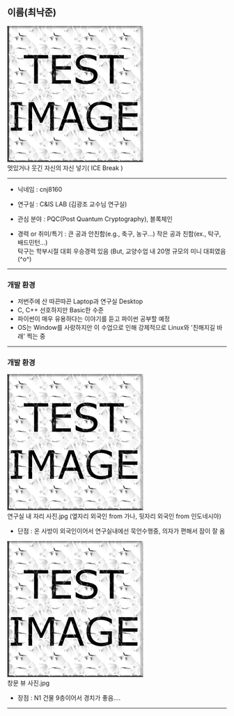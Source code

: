 ## 이름(최낙준)

![test_img](../images/test_img.jpg)  
멋있거나 웃긴 자신의 자신 넣기( ICE Break )

---

 - 닉네임 : cnj8160

 - 연구실 : C&IS LAB (김광조 교수님 연구실)

 - 관심 분야 : PQC(Post Quantum Cryptography), 블록체인

 - 경력 or 취미/특기 : 큰 공과 안친함(e.g., 축구, 농구...) 작은 공과 친함(ex., 탁구, 배드민턴...)  
탁구는 학부시절 대회 우승경력 있음 (But, 교양수업 내 20명 규모의 미니 대회였음 (^o^)


---

### 개발 환경
 - 저번주에 산 따끈따끈 Laptop과 연구실 Desktop
 - C, C++ 선호하지만 Basic한 수준
 - 파이썬이 매우 유용하다는 이야기를 듣고 파이썬 공부할 예정
 - OS는 Window를 사랑하지만 이 수업으로 인해 강제적으로 Linux와 '친해지길 바래' 찍는 중

---

### 개발 환경

![test_img](../images/test_img.jpg)  
연구실 내 자리 사진.jpg (옆자리 외국인 from 가나, 뒷자리 외국인 from 인도네시아)  
 - 단점 : 온 사방이 외국인이어서 연구실내에선 묵언수행중, 의자가 편해서 잠이 잘 옴

![test_img](../images/test_img.jpg)  
창문 뷰 사진.jpg  
 - 장점 : N1 건물 9층이어서 경치가 좋음....

---
